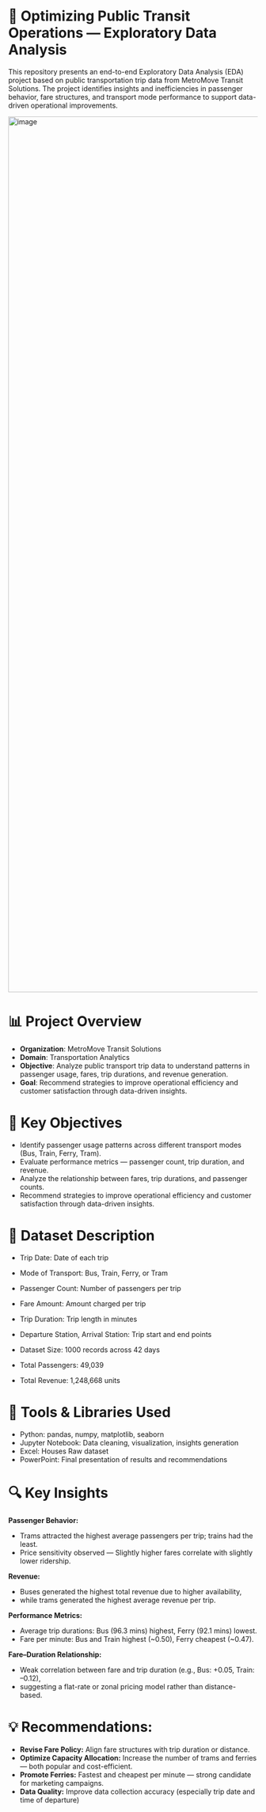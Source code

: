 # 🚌 Optimizing Public Transit Operations — Exploratory Data Analysis

This repository presents an end-to-end Exploratory Data Analysis (EDA) project based on public transportation trip data from MetroMove Transit Solutions.
The project identifies insights and inefficiencies in passenger behavior, fare structures, and transport mode performance to support data-driven operational improvements.

<img width="2560" height="1770" alt="image" src="https://github.com/user-attachments/assets/e05a5498-342f-4719-abfb-c1118f6e989f" />

# 📊 Project Overview

- **Organization**: MetroMove Transit Solutions
- **Domain**: Transportation Analytics
- **Objective**: Analyze public transport trip data to understand patterns in passenger usage, fares, trip durations, and revenue generation.
- **Goal**: Recommend strategies to improve operational efficiency and customer satisfaction through data-driven insights.


# 🎯 Key Objectives
- Identify passenger usage patterns across different transport modes (Bus, Train, Ferry, Tram).
- Evaluate performance metrics — passenger count, trip duration, and revenue.
- Analyze the relationship between fares, trip durations, and passenger counts.
- Recommend strategies to improve operational efficiency and customer satisfaction through data-driven insights.


# 🧩 Dataset Description
- Trip Date:	Date of each trip
- Mode of Transport:	Bus, Train, Ferry, or Tram
- Passenger Count:	Number of passengers per trip
- Fare Amount:	Amount charged per trip
- Trip Duration:	Trip length in minutes
- Departure Station, Arrival Station:	Trip start and end points

- Dataset Size: 1000 records across 42 days
- Total Passengers: 49,039
- Total Revenue: 1,248,668 units


# 🧮 Tools & Libraries Used
- Python: pandas, numpy, matplotlib, seaborn
- Jupyter Notebook: Data cleaning, visualization, insights generation
- Excel: Houses Raw dataset
- PowerPoint: Final presentation of results and recommendations


# 🔍 Key Insights
**Passenger Behavior:**
- Trams attracted the highest average passengers per trip; trains had the least.
- Price sensitivity observed — Slightly higher fares correlate with slightly lower ridership.


**Revenue:**
- Buses generated the highest total revenue due to higher availability,
- while trams generated the highest average revenue per trip.


**Performance Metrics:**
- Average trip durations: Bus (96.3 mins) highest, Ferry (92.1 mins) lowest.
- Fare per minute: Bus and Train highest (~0.50), Ferry cheapest (~0.47).


**Fare–Duration Relationship:**
- Weak correlation between fare and trip duration (e.g., Bus: +0.05, Train: –0.12),
- suggesting a flat-rate or zonal pricing model rather than distance-based.


# 💡 Recommendations:
- **Revise Fare Policy:** Align fare structures with trip duration or distance.
- **Optimize Capacity Allocation:** Increase the number of trams and ferries — both popular and cost-efficient.
- **Promote Ferries:** Fastest and cheapest per minute — strong candidate for marketing campaigns.
- **Data Quality:** Improve data collection accuracy (especially trip date and time of departure)
